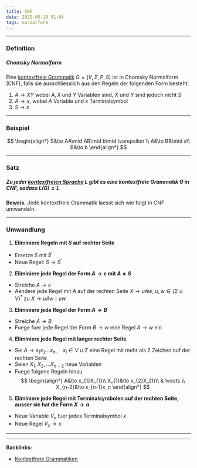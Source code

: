 ```yaml
---
title: CNF
date: 2025-05-10 01:04
tags: normalform 
---
```


----

### Definition 
##### Chomsky Normalform
Eine [kontextfreie Grammatik](kontextfreie_grammatiken) $G=(V,\Sigma,P,S)$ ist in 
Chomsky Normalform (CNF), falls sie ausschliesslich aus den Regeln
der folgenden Form besteht:

1. $A\to XY$ wobei $A,X$ und $Y$ Variablen sind, $X$ und $Y$ sind jedoch 
nicht $S$
2. $A\to x$, wobei $A$ Variable und $x$ Terminalsymbol
3. $S\to \varepsilon$

---

### Beispiel

$$
  \begin{align*}
    S&\to AA\mid AB\mid b\mid \varepsilon \\
    A&\to BB\mid a\\
    B&\to b
  \end{align*}
$$

---

### Satz
##### Zu jeder [kontextfreien Sprache](kontextfreie_sprachen) $L$ gibt es eine kontextfreie Grammatik $G$ in CNF, sodass $L(G)=L$
**Beweis.** Jede kontextfreie Grammatik laesst sich wie folgt in CNF umwandeln.

---

### Umwandlung
1. **Eliminiere Regeln mit $S$ auf rechter Seite** 
 
- Ersetze $S$ mit $S^\prime$
- Neue Regel: $S\to S^{\prime}$

2. **Eliminiere jede Regel der Form $A\to \varepsilon$ mit $A\neq S$**

- Streiche $A\to \varepsilon$
- Aendere jede Regel mit $A$ auf der rechten Seite $X\to uAw, \ u,w\in (\Sigma \cup V)^{*}$ 
zu $X\to uAw\mid uw$ 

3. **Eliminiere jede Regel der Form $A\to B$** 

- Streiche $A\to B$
- Fuege fuer jede Regel der Form $B\to w$ eine Regel $A\to w$ ein 
  
4. **Eliminiere jede Regel mit langer rechter Seite**

- Sei $A\to x_{1}x_{2}\ldots x_n, \quad x_i\in V\cup \Sigma$ eine Regel mit mehr als 2 Zeichen auf der rechten Seite
- Seien $X_{1},X_{2},\ldots X_{n-2}$ neue Variablen
- Fuege folgene Regeln hinzu
$$
  \begin{align*}
    A&\to x_{1}X_{1}\\
    X_{1}&\to x_{2}X_{1}\\ 
    & \vdots \\
    X_{n-2}&\to x_{n-1}x_n
  \end{align*}
$$

5. **Eliminiere jede Regel mit Terminalsymbolen auf der rechten Seite, ausser
sie hat die Form $X\to a$**

- Neue Variable $V_x$ fuer jedes Terminalsymbol $x$
- Neue Regel $V_x\to x$






----

----
**Backlinks:**
- [Kontextfreie Grammatiken](/kontextfreie_grammatiken)
